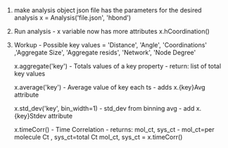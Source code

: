1) make analysis object
	json file has the parameters for the desired analysis
	x = Analysis('file.json', 'hbond')

2) Run analysis - x variable now has more attributes
	x.hCoordination()

3) Workup - Possible key values = 'Distance', 'Angle', 'Coordinations' ,'Aggregate Size', 'Aggregate resids', 'Network', 'Node Degree'
	
	x.aggregate('key')	- Totals values of a key property - return: list of total key values 
				  	
	x.average('key')	- Average value of key each ts - adds x.{key}Avg attribute

	x.std_dev('key', bin_width=1)	- std_dev from binning avg - add x.{key}Stdev attribute

	x.timeCorr()		- Time Correlation - returns: mol_ct, sys_ct - mol_ct=per molecule Ct , sys_ct=total Ct	
	    mol_ct, sys_ct = x.timeCorr()


